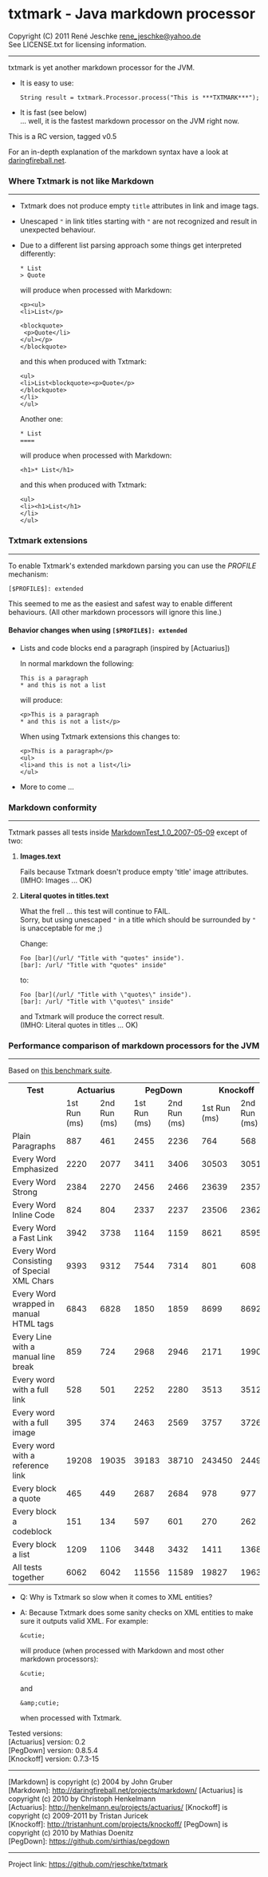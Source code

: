 # txtmark - Java markdown processor
Copyright (C) 2011 René Jeschke <rene_jeschke@yahoo.de>  
See LICENSE.txt for licensing information.

***

txtmark is yet another markdown processor for the JVM.  

*   It is easy to use:

        String result = txtmark.Processor.process("This is ***TXTMARK***");
    
*   It is fast (see below)  
    ... well, it is the fastest markdown processor on the JVM right now.

This is a RC version, tagged v0.5

For an in-depth explanation of the markdown syntax have a look at [daringfireball.net](http://daringfireball.net/projects/markdown/syntax).

### Where Txtmark is not like Markdown

***

*   Txtmark does not produce empty `title` attributes in link and image tags.

*   Unescaped `"` in link titles starting with `"` are not recognized and result
    in unexpected behaviour.
    
*   Due to a different list parsing approach some things get interpreted differently:

        * List
        > Quote

    will produce when processed with Markdown:

        <p><ul>
        <li>List</p>

        <blockquote>
         <p>Quote</li>
        </ul></p>
        </blockquote>

    and this when produced with Txtmark:

        <ul>
        <li>List<blockquote><p>Quote</p>
        </blockquote>
        </li>
        </ul>

    Another one:

        * List
        ====

    will produce when processed with Markdown:

        <h1>* List</h1>
    
    and this when produced with Txtmark:

        <ul>
        <li><h1>List</h1>
        </li>
        </ul>

### Txtmark extensions

***

To enable Txtmark's extended markdown parsing you can use the $PROFILE$ mechanism:

    [$PROFILE$]: extended

This seemed to me as the easiest and safest way to enable different behaviours.
(All other markdown processors will ignore this line.)

#### Behavior changes when using `[$PROFILE$]: extended`

*   Lists and code blocks end a paragraph (inspired by [Actuarius])

    In normal markdown the following:

        This is a paragraph
        * and this is not a list

    will produce:

        <p>This is a paragraph
        * and this is not a list</p>

    When using Txtmark extensions this changes to:

        <p>This is a paragraph</p>
        <ul>
        <li>and this is not a list</li>
        </ul>

*    More to come ...


### Markdown conformity

***

Txtmark passes all tests inside [MarkdownTest\_1.0\_2007-05-09](http://daringfireball.net/projects/downloads/MarkdownTest_1.0_2007-05-09.tgz)
except of two:

1.  **Images.text**

    Fails because Txtmark doesn't produce empty 'title' image attributes.  
    (IMHO: Images ... OK)

2.  **Literal quotes in titles.text**

    What the frell ... this test will continue to FAIL.  
    Sorry, but using unescaped `"` in a title which should be surrounded
    by `"` is unacceptable for me ;)

    Change:

        Foo [bar](/url/ "Title with "quotes" inside").
        [bar]: /url/ "Title with "quotes" inside"

    to:

        Foo [bar](/url/ "Title with \"quotes\" inside").
        [bar]: /url/ "Title with \"quotes\" inside"

    and Txtmark will produce the correct result.  
    (IMHO: Literal quotes in titles ... OK)


### Performance comparison of markdown processors for the JVM

---

Based on [this benchmark suite](http://henkelmann.eu/2011/01/10/performance_comparison_of_markdown_processor_for_the_jvm).  

<table>
  <tr><th>Test</th><th colspan="2">Actuarius</th><th colspan="2">PegDown</th><th colspan="2">Knockoff</th><th colspan="2">Txtmark</th></tr>
  <tr><td></td><td>1st Run (ms)</td><td>2nd Run (ms)</td><td>1st Run (ms)</td><td>2nd Run (ms)</td><td>1st Run (ms)</td><td>2nd Run (ms)</td><td>1st Run (ms)</td><td>2nd Run (ms)</td></tr>
  <tr><td>Plain Paragraphs</td><td>887</td><td>461</td><td>2455</td><td>2236</td><td>764</td><td>568</td><td>89</td><td>47</td></tr>
  <tr><td>Every Word Emphasized</td><td>2220</td><td>2077</td><td>3411</td><td>3406</td><td>30503</td><td>30514</td><td>72</td><td>66</td></tr>
  <tr><td>Every Word Strong</td><td>2384</td><td>2270</td><td>2456</td><td>2466</td><td>23639</td><td>23577</td><td>62</td><td>57</td></tr>
  <tr><td>Every Word Inline Code</td><td>824</td><td>804</td><td>2337</td><td>2237</td><td>23506</td><td>23622</td><td>54</td><td>55</td></tr>
  <tr><td>Every Word a Fast Link</td><td>3942</td><td>3738</td><td>1164</td><td>1159</td><td>8621</td><td>8595</td><td>89</td><td>68</td></tr>
  <tr><td>Every Word Consisting of Special XML Chars</td><td>9393</td><td>9312</td><td>7544</td><td>7314</td><td>801</td><td>608</td><td>3587</td><td>3614</td></tr>
  <tr><td>Every Word wrapped in manual HTML tags</td><td>6843</td><td>6828</td><td>1850</td><td>1859</td><td>8699</td><td>8692</td><td>1169</td><td>1154</td></tr>
  <tr><td>Every Line with a manual line break</td><td>859</td><td>724</td><td>2968</td><td>2946</td><td>2171</td><td>1990</td><td>58</td><td>56</td></tr>
  <tr><td>Every word with a full link</td><td>528</td><td>501</td><td>2252</td><td>2280</td><td>3513</td><td>3512</td><td>66</td><td>60</td></tr>
  <tr><td>Every word with a full image</td><td>395</td><td>374</td><td>2463</td><td>2569</td><td>3757</td><td>3726</td><td>56</td><td>55</td></tr>
  <tr><td>Every word with a reference link</td><td>19208</td><td>19035</td><td>39183</td><td>38710</td><td>243450</td><td>244943</td><td>1826</td><td>1798</td></tr>
  <tr><td>Every block a quote</td><td>465</td><td>449</td><td>2687</td><td>2684</td><td>978</td><td>977</td><td>48</td><td>48</td></tr>
  <tr><td>Every block a codeblock</td><td>151</td><td>134</td><td>597</td><td>601</td><td>270</td><td>262</td><td>36</td><td>27</td></tr>
  <tr><td>Every block a list</td><td>1209</td><td>1106</td><td>3448</td><td>3432</td><td>1411</td><td>1368</td><td>52</td><td>60</td></tr>
  <tr><td>All tests together</td><td>6062</td><td>6042</td><td>11556</td><td>11589</td><td>19827</td><td>19637</td><td>452</td><td>448</td></tr>
</table>

*   Q: Why is Txtmark so slow when it comes to XML entities?
*   A: Because Txtmark does some sanity checks on XML entities to make sure
    it outputs valid XML. For example:

        &cutie;

    will produce (when processed with Markdown and most other markdown processors):

        &cutie;

    and

        &amp;cutie;

    when processed with Txtmark.

Tested versions:  
[Actuarius] version: 0.2  
[PegDown] version: 0.8.5.4  
[Knockoff] version: 0.7.3-15  

---

[Markdown] is copyright (c) 2004 by John Gruber  
   [Markdown]: http://daringfireball.net/projects/markdown/
[Actuarius] is copyright (c) 2010 by Christoph Henkelmann  
   [Actuarius]: http://henkelmann.eu/projects/actuarius/
[Knockoff] is copyright (c) 2009-2011 by Tristan Juricek  
   [Knockoff]: http://tristanhunt.com/projects/knockoff/
[PegDown] is copyright (c) 2010 by Mathias Doenitz  
   [PegDown]: https://github.com/sirthias/pegdown

***

Project link: <https://github.com/rjeschke/txtmark>
